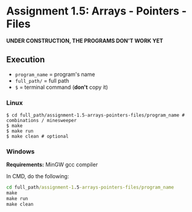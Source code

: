 # Assignment 1.5: Arrays - Pointers - Files

**UNDER CONSTRUCTION, THE PROGRAMS DON'T WORK YET**

## Execution

* ```program_name``` = program's name
* ```full_path/``` = full path
* ```$``` = terminal command (__don't__ copy it)

### Linux

```shell
$ cd full_path/assignment-1.5-arrays-pointers-files/program_name # combinations / minesweeper
$ make
$ make run
$ make clean # optional
```

### Windows

__Requirements:__ MinGW gcc compiler

In CMD, do the following:

```bat
cd full_path/assignment-1.5-arrays-pointers-files/program_name
make
make run
make clean
```